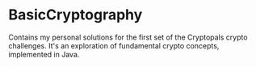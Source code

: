 # BasicCryptography
Contains my personal solutions for the first set of the Cryptopals crypto challenges. It's an exploration of fundamental crypto concepts, implemented in Java.
